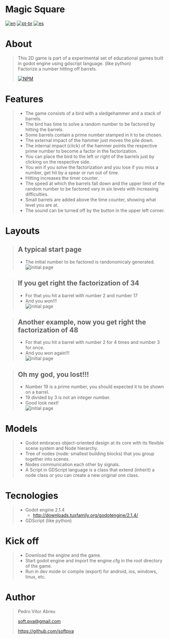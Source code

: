 # **Magic Square**
[![en](https://img.shields.io/badge/lang-en-red.svg)](https://github.com/softpva/factorizeBarrels)
[![pt-br](https://img.shields.io/badge/lang-pt--br-green.svg)](./README.pt-br.md)
[![es](https://img.shields.io/badge/lang-es-yellow.svg)](./README.es.md)
  

# About
> This 2D game is part of a experimental set of educational games built in godot engine using gdscript language. (like python)  
> Factorize a number hitting off barrels.   
>
> [![NPM](https://img.shields.io/npm/l/react)](./LICENSE) 

# Features
> - The game consists of a bird with a sledgehammer and a stack of barrels.
> - The bird has time to solve a random number to be factored by hitting the barrels.
> - Some barrels contain a prime number stamped in it to be chosen.
> - The external impact of the hammer just moves the pile down.
> - The internal impact (click) of the hammer points the respective prime number to become a factor in the factorization.
> - You can place the bird to the left or right of the barrels just by clicking on the respective side.
> - You win if you solve the factorization and you lose if you miss a number, get hit by a spear or run out of time.
> - Hitting increases the timer counter.
> - The speed at which the barrels fall down and the upper limit of the random number to be factored vary in six levels with increasing difficulties.
> - Small barrels are added above the time counter, showing what level you are at.
> - The sound can be turned off by the button in the upper left corner.



# Layouts
> ## A typical start page  
> - The initial number to be factored is randonomicaly generated.  
> ![initial page](./readmeImages/initial_page.gif)

> ## If you get right the factorization of 34  
> - For that you hit a barrel with number 2 and number 17  
> - And you won!!!  
> ![initial page](./readmeImages/Get_34.gif)

> ## Another example, now you get right the factorization of 48  
> - For that you hit a barrel with number 2 for 4 times and number 3 for once.  
> - And you won again!!!  
> ![initial page](./readmeImages/get_48.gif)

> ## Oh my god, you lost!!!
> - Number 19 is a prime number, you should expected it to be shown on a barrel.  
> - 19 divided by 3 is not an integer number.  
> - Good look next!   
> ![initial page](./readmeImages/bum_152.gif)


# Models
> - Godot embraces object-oriented design at its core with its flexible scene system and Node hierarchy.
> - Tree of nodes (node: smallest building blocks) that you group together into scenes. 
> - Nodes communication each other by signals. 
> - A Script in GDScript language is a class that extend (inherit) a node class or you can create a new original one class.

# Tecnologies
> - Godot engine 2.1.4
>     - http://downloads.tuxfamily.org/godotengine/2.1.4/
> - GDScript (like python)

# Kick off
> - Download the engine and the game.
> - Start godot engine and import the engine.cfg in the root directory of the game.
> - Run in dev mode or compile (export) for android, ios, windows, linux, etc.

# Author
> Pedro Vitor Abreu
>
> <soft.pva@gmail.com>
>
> <https://github.com/softpva>
>






